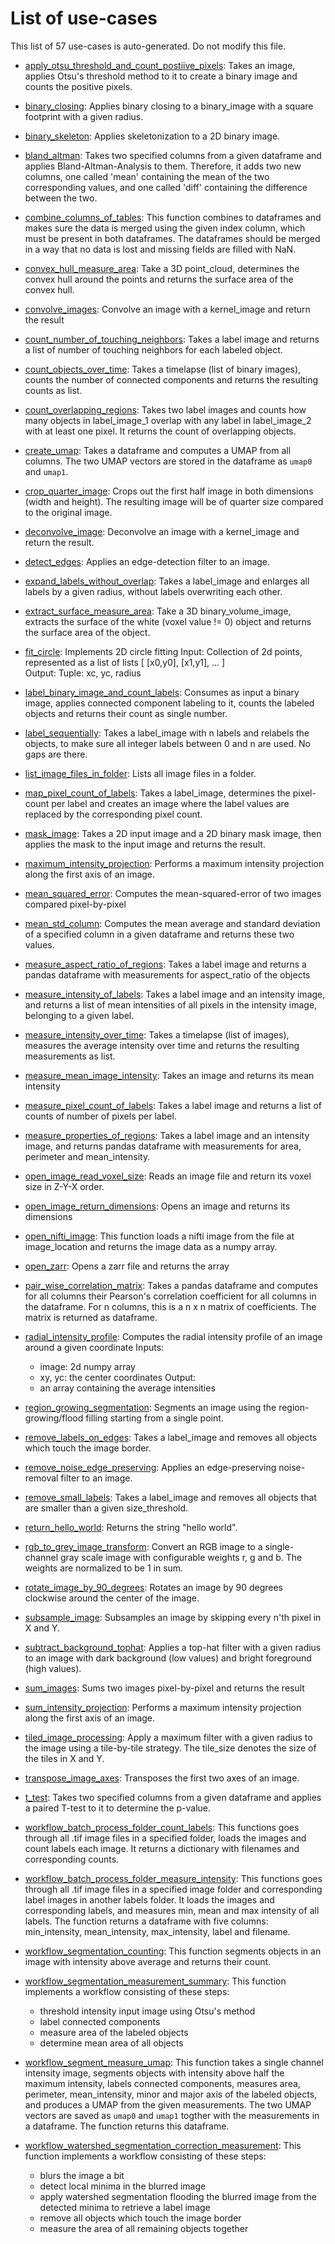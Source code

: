 
# List of use-cases
This list of 57 use-cases is auto-generated. Do not modify this file.


* [apply_otsu_threshold_and_count_postiive_pixels](apply_otsu_threshold_and_count_postiive_pixels.ipynb): 
    Takes an image, applies Otsu's threshold method to it to create a binary image and 
    counts the positive pixels.
    
        
* [binary_closing](binary_closing.ipynb): 
    Applies binary closing to a binary_image with a square footprint with a given radius.
    
        
* [binary_skeleton](binary_skeleton.ipynb): 
    Applies skeletonization to a 2D binary image.
    
        
* [bland_altman](bland_altman.ipynb): 
    Takes two specified columns from a given dataframe and applies Bland-Altman-Analysis to them.
    Therefore, it adds two new columns, one called 'mean' containing the mean of the two corresponding values,
    and one called 'diff' containing the difference between the two.
    
        
* [combine_columns_of_tables](combine_columns_of_tables.ipynb): 
    This function combines to dataframes and makes sure the data is merged 
    using the given index column, which must be present in both dataframes.
    The dataframes should be merged in a way that no data is lost and missing
    fields are filled with NaN.
    
        
* [convex_hull_measure_area](convex_hull_measure_area.ipynb): 
    Take a 3D point_cloud, determines the convex hull around the points and returns the surface area of the convex hull.
    
        
* [convolve_images](convolve_images.ipynb): 
    Convolve an image with a kernel_image and return the result
    
        
* [count_number_of_touching_neighbors](count_number_of_touching_neighbors.ipynb): 
    Takes a label image and returns a list of number of touching neighbors 
    for each labeled object.
    
        
* [count_objects_over_time](count_objects_over_time.ipynb): 
    Takes a timelapse (list of binary images), counts the number of connected components and returns the resulting counts as list.
    
        
* [count_overlapping_regions](count_overlapping_regions.ipynb): 
    Takes two label images and counts how many objects in label_image_1 overlap 
    with any label in label_image_2 with at least one pixel.
    It returns the count of overlapping objects.
    
        
* [create_umap](create_umap.ipynb): 
    Takes a dataframe and computes a UMAP from all columns. 
    The two UMAP vectors are stored in the dataframe as `umap0` and `umap1`.
    
        
* [crop_quarter_image](crop_quarter_image.ipynb): 
    Crops out the first half image in both dimensions (width and height). 
    The resulting image will be of quarter size compared to the original image.
    
        
* [deconvolve_image](deconvolve_image.ipynb): 
    Deconvolve an image with a kernel_image and return the result.
    
        
* [detect_edges](detect_edges.ipynb): 
    Applies an edge-detection filter to an image.
    
        
* [expand_labels_without_overlap](expand_labels_without_overlap.ipynb): 
    Takes a label_image and enlarges all labels by a given radius, without
    labels overwriting each other.
    
        
* [extract_surface_measure_area](extract_surface_measure_area.ipynb): 
    Take a 3D binary_volume_image, extracts the surface of the white (voxel value != 0) object 
    and returns the surface area of the object.
    
        
* [fit_circle](fit_circle.ipynb): 
    Implements 2D circle fitting
    Input: Collection of 2d points, represented as a list of lists [ [x0,y0], [x1,y1], ... ]  
    Output: Tuple: xc, yc, radius
    
        
* [label_binary_image_and_count_labels](label_binary_image_and_count_labels.ipynb): 
    Consumes as input a binary image, applies connected component labeling to it, 
    counts the labeled objects and returns their count as single number.
    
        
* [label_sequentially](label_sequentially.ipynb): 
    Takes a label_image with n labels and relabels the objects, 
    to make sure all integer labels between 0 and n are used. 
    No gaps are there.
    
        
* [list_image_files_in_folder](list_image_files_in_folder.ipynb): 
    Lists all image files in a folder.
    
        
* [map_pixel_count_of_labels](map_pixel_count_of_labels.ipynb): 
    Takes a label_image, determines the pixel-count per label and creates an image where the label values are replaced by the corresponding pixel count.
    
        
* [mask_image](mask_image.ipynb): 
    Takes a 2D input image and a 2D binary mask image, then applies the mask to the input image and returns the result.
    
        
* [maximum_intensity_projection](maximum_intensity_projection.ipynb): 
    Performs a maximum intensity projection along the first axis of an image.
    
        
* [mean_squared_error](mean_squared_error.ipynb): 
    Computes the mean-squared-error of two images compared pixel-by-pixel
    
        
* [mean_std_column](mean_std_column.ipynb): 
    Computes the mean average and standard deviation of a specified column 
    in a given dataframe and returns these two values.
    
        
* [measure_aspect_ratio_of_regions](measure_aspect_ratio_of_regions.ipynb): 
    Takes a label image and returns a pandas dataframe
    with measurements for aspect_ratio of the objects
    
        
* [measure_intensity_of_labels](measure_intensity_of_labels.ipynb): 
    Takes a label image and an intensity image, and returns a list of mean intensities 
    of all pixels in the intensity image, belonging to a given label.
    
        
* [measure_intensity_over_time](measure_intensity_over_time.ipynb): 
    Takes a timelapse (list of images), measures the average intensity over time and returns the resulting measurements as list.
    
        
* [measure_mean_image_intensity](measure_mean_image_intensity.ipynb): 
    Takes an image and returns its mean intensity
    
        
* [measure_pixel_count_of_labels](measure_pixel_count_of_labels.ipynb): 
    Takes a label image and returns a list of counts of number of pixels per label.
    
        
* [measure_properties_of_regions](measure_properties_of_regions.ipynb): 
    Takes a label image and an intensity image, and returns pandas dataframe
    with measurements for area, perimeter and mean_intensity.
    
        
* [open_image_read_voxel_size](open_image_read_voxel_size.ipynb): 
    Reads an image file and return its voxel size in Z-Y-X order.
    
        
* [open_image_return_dimensions](open_image_return_dimensions.ipynb): 
    Opens an image and returns its dimensions
    
        
* [open_nifti_image](open_nifti_image.ipynb): 
    This function loads a nifti image from the file at image_location and returns the image data as a numpy array. 
    
        
* [open_zarr](open_zarr.ipynb): 
    Opens a zarr file and returns the array
    
        
* [pair_wise_correlation_matrix](pair_wise_correlation_matrix.ipynb): 
    Takes a pandas dataframe and computes for all columns their Pearson's correlation coefficient
    for all columns in the dataframe. For n columns, this is a n x n matrix of coefficients.
    The matrix is returned as dataframe.
    
        
* [radial_intensity_profile](radial_intensity_profile.ipynb): 
    Computes the radial intensity profile of an image around a given coordinate
    Inputs:
    - image: 2d numpy array
    - xy, yc: the center coordinates
    Output:
    - an array containing the average intensities
    
        
* [region_growing_segmentation](region_growing_segmentation.ipynb): 
    Segments an image using the region-growing/flood filling 
    starting from a single point.
    
        
* [remove_labels_on_edges](remove_labels_on_edges.ipynb): 
    Takes a label_image and removes all objects which touch the image border.
    
        
* [remove_noise_edge_preserving](remove_noise_edge_preserving.ipynb): 
    Applies an edge-preserving noise-removal filter to an image.
    
        
* [remove_small_labels](remove_small_labels.ipynb): 
    Takes a label_image and removes all objects that are smaller than a given size_threshold.
    
        
* [return_hello_world](return_hello_world.ipynb): 
    Returns the string "hello world".
    
        
* [rgb_to_grey_image_transform](rgb_to_grey_image_transform.ipynb): 
    Convert an RGB image to a single-channel gray scale image with 
    configurable weights r, g and b.
    The weights are normalized to be 1 in sum.
    
        
* [rotate_image_by_90_degrees](rotate_image_by_90_degrees.ipynb): 
    Rotates an image by 90 degrees clockwise around the center of the image.
    
        
* [subsample_image](subsample_image.ipynb): 
    Subsamples an image by skipping every n'th pixel in X and Y.
    
        
* [subtract_background_tophat](subtract_background_tophat.ipynb): 
    Applies a top-hat filter with a given radius to an image with dark background (low values) and bright foreground (high values).
    
        
* [sum_images](sum_images.ipynb): 
    Sums two images pixel-by-pixel and returns the result
    
        
* [sum_intensity_projection](sum_intensity_projection.ipynb): 
    Performs a maximum intensity projection along the first axis of an image.
    
        
* [tiled_image_processing](tiled_image_processing.ipynb): 
    Apply a maximum filter with a given radius to the image using a tile-by-tile strategy.
    The tile_size denotes the size of the tiles in X and Y.
    
        
* [transpose_image_axes](transpose_image_axes.ipynb): 
    Transposes the first two axes of an image.
    
        
* [t_test](t_test.ipynb): 
    Takes two specified columns from a given dataframe and applies a paired T-test to it to determine the p-value.
    
        
* [workflow_batch_process_folder_count_labels](workflow_batch_process_folder_count_labels.ipynb): 
    This functions goes through all .tif image files in a specified folder, 
    loads the images and count labels each image. 
    It returns a dictionary with filenames and corresponding counts.
    
        
* [workflow_batch_process_folder_measure_intensity](workflow_batch_process_folder_measure_intensity.ipynb): 
    This functions goes through all .tif image files in a specified image folder 
    and corresponding label images in another labels folder. 
    It loads the images and corresponding labels, and measures min, mean and max intensity of all labels.
    The function returns a dataframe with five columns: min_intensity, mean_intensity, max_intensity, label and filename.
    
        
* [workflow_segmentation_counting](workflow_segmentation_counting.ipynb): 
    This function segments objects in an image with intensity above average 
    and returns their count.
    
        
* [workflow_segmentation_measurement_summary](workflow_segmentation_measurement_summary.ipynb): 
    This function implements a workflow consisting of these steps:
    * threshold intensity input image using Otsu's method
    * label connected components
    * measure area of the labeled objects
    * determine mean area of all objects
    
        
* [workflow_segment_measure_umap](workflow_segment_measure_umap.ipynb): 
    This function takes a single channel intensity image, 
    segments objects with intensity above half the maximum intensity, 
    labels connected components, 
    measures area, perimeter, mean_intensity, minor and major axis of the labeled objects, 
    and produces a UMAP from the given measurements. 
    The two UMAP vectors are saved as `umap0` and `umap1` togther with the measurements in a dataframe. 
    The function returns this dataframe.
    
        
* [workflow_watershed_segmentation_correction_measurement](workflow_watershed_segmentation_correction_measurement.ipynb): 
    This function implements a workflow consisting of these steps:
    * blurs the image a bit
    * detect local minima in the blurred image
    * apply watershed segmentation flooding the blurred image from the 
      detected minima to retrieve a label image
    * remove all objects which touch the image border
    * measure the area of all remaining objects together
    
        